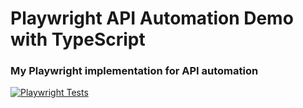# Playwright API Automation Demo with TypeScript
### My Playwright implementation for API automation
[![Playwright Tests](https://github.com/qasimmahmood95/playwright-api-automation-ts/workflows/Playwright%20Tests/badge.svg)](https://github.com/qasimmahmood95/playwright-api-automation-ts/actions?query=workflow:"Playwright+Tests")
